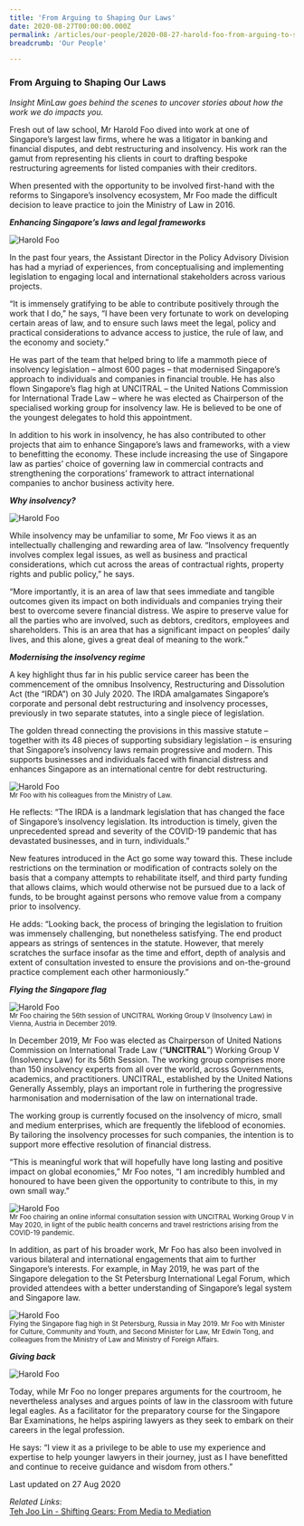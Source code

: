 ```yaml
---
title: 'From Arguing to Shaping Our Laws'
date: 2020-08-27T00:00:00.000Z
permalink: /articles/our-people/2020-08-27-harold-foo-from-arguing-to-shaping-laws
breadcrumb: 'Our People'

---
```



### **From Arguing to Shaping Our Laws**

<i>Insight MinLaw goes behind the scenes to uncover stories about how the work we do impacts you.</i>
<br>

Fresh out of law school, Mr Harold Foo dived into work at one of Singapore’s largest law firms, where he was a litigator in banking and financial disputes, and debt restructuring and insolvency. His work ran the gamut from representing his clients in court to drafting bespoke restructuring agreements for listed companies with their creditors.

When presented with the opportunity to be involved first-hand with the reforms to Singapore’s insolvency ecosystem, Mr Foo made the difficult decision to leave practice to join the Ministry of Law in 2016. 

<b><i>Enhancing Singapore’s laws and legal frameworks</i></b>

<div class="image">
  <img src="/images/harold1.png/" title="Harold Foo" alt="Harold Foo">
</div>

In the past four years, the Assistant Director in the Policy Advisory Division has had a myriad of experiences, from conceptualising and implementing legislation to engaging local and international stakeholders across various projects.

“It is immensely gratifying to be able to contribute positively through the work that I do,” he says, “I have been very fortunate to work on developing certain areas of law, and to ensure such laws meet the legal, policy and practical considerations to advance access to justice, the rule of law, and the economy and society.”

He was part of the team that helped bring to life a mammoth piece of insolvency legislation – almost 600 pages – that modernised Singapore’s approach to individuals and companies in financial trouble. He has also flown Singapore’s flag high at UNCITRAL – the United Nations Commission for International Trade Law – where he was elected as Chairperson of the specialised working group for insolvency law. He is believed to be one of the youngest delegates to hold this appointment.   

In addition to his work in insolvency, he has also contributed to other projects that aim to enhance Singapore’s laws and frameworks, with a view to benefitting the economy. These include increasing the use of Singapore law as parties’ choice of governing law in commercial contracts and strengthening the corporations’ framework to attract international companies to anchor business activity here. 

<b><i>Why insolvency?</i></b>

<div class="image">
  <img src="/images/harold2.png/" title="Harold Foo" alt="Harold Foo">
</div>

While insolvency may be unfamiliar to some, Mr Foo views it as an intellectually challenging and rewarding area of law. “Insolvency frequently involves complex legal issues, as well as business and practical considerations, which cut across the areas of contractual rights, property rights and public policy,” he says.

“More importantly, it is an area of law that sees immediate and tangible outcomes given its impact on both individuals and companies trying their best to overcome severe financial distress. We aspire to preserve value for all the parties who are involved, such as debtors, creditors, employees and shareholders. This is an area that has a significant impact on peoples’ daily lives, and this alone, gives a great deal of meaning to the work.”

<b><i>Modernising the insolvency regime</i></b>

A key highlight thus far in his public service career has been the commencement of the omnibus Insolvency, Restructuring and Dissolution Act (the “IRDA”) on 30 July 2020. The IRDA amalgamates Singapore’s corporate and personal debt restructuring and insolvency processes, previously in two separate statutes, into a single piece of legislation. 

The golden thread connecting the provisions in this massive statute – together with its 48 pieces of supporting subsidiary legislation – is ensuring that Singapore’s insolvency laws remain progressive and modern. This supports businesses and individuals faced with financial distress and enhances Singapore as an international centre for debt restructuring. 

<div class="image">
  <img src="/images/harold3.png/" title="Harold Foo" alt="Harold Foo">
</div> <sup>Mr Foo with his colleagues from the Ministry of Law.</sup>

He reflects: “The IRDA is a landmark legislation that has changed the face of Singapore’s insolvency legislation. Its introduction is timely, given the unprecedented spread and severity of the COVID-19 pandemic that has devastated businesses, and in turn, individuals.”

New features introduced in the Act go some way toward this. These include restrictions on the termination or modification of contracts solely on the basis that a company attempts to rehabilitate itself, and third party funding that allows claims, which would otherwise not be pursued due to a lack of funds, to be brought against persons who remove value from a company prior to insolvency.

He adds: “Looking back, the process of bringing the legislation to fruition was immensely challenging, but nonetheless satisfying. The end product appears as strings of sentences in the statute. However, that merely scratches the surface insofar as the time and effort, depth of analysis and extent of consultation invested to ensure the provisions and on-the-ground practice complement each other harmoniously.”

<b><i>Flying the Singapore flag</i></b>

<div class="image">
  <img src="/images/harold4.png/" title="Harold Foo" alt="Harold Foo">
</div> <sup>Mr Foo chairing the 56th session of UNCITRAL Working Group V (Insolvency Law) in Vienna, Austria in December 2019.</sup>

In December 2019, Mr Foo was elected as Chairperson of United Nations Commission on International Trade Law (“<b>UNCITRAL</b>”) Working Group V (Insolvency Law) for its 56th Session. The working group comprises more than 150 insolvency experts from all over the world, across Governments, academics, and practitioners. UNCITRAL, established by the United Nations Generally Assembly, plays an important role in furthering the progressive harmonisation and modernisation of the law on international trade. 

The working group is currently focused on the insolvency of micro, small and medium enterprises, which are frequently the lifeblood of economies. By tailoring the insolvency processes for such companies, the intention is to support more effective resolution of financial distress.

“This is meaningful work that will hopefully have long lasting and positive impact on global economies,” Mr Foo notes, “I am incredibly humbled and honoured to have been given the opportunity to contribute to this, in my own small way.”

<div class="image">
  <img src="/images/harold5.png/" title="Harold Foo" alt="Harold Foo">
</div> <sup>Mr Foo chairing an online informal consultation session with UNCITRAL Working Group V in May 2020, in light of the public health concerns and travel restrictions arising from the COVID-19 pandemic.</sup>

In addition, as part of his broader work, Mr Foo has also been involved in various bilateral and international engagements that aim to further Singapore’s interests. For example, in May 2019, he was part of the Singapore delegation to the St Petersburg International Legal Forum, which provided attendees with a better understanding of Singapore’s legal system and Singapore law.

<div class="image">
  <img src="/images/harold6.png/" title="Harold Foo" alt="Harold Foo">
</div> <sup>Flying the Singapore flag high in St Petersburg, Russia in May 2019. Mr Foo with Minister for Culture, Community and Youth, and Second Minister for Law, Mr Edwin Tong, and colleagues from the Ministry of Law and Ministry of Foreign Affairs.</sup>

<b><i>Giving back</i></b>

<div class="image">
  <img src="/images/harold7.png/" title="Harold Foo" alt="Harold Foo">
</div>

Today, while Mr Foo no longer prepares arguments for the courtroom, he nevertheless analyses and argues points of law in the classroom with future legal eagles. As a facilitator for the preparatory course for the Singapore Bar Examinations, he helps aspiring lawyers as they seek to embark on their careers in the legal profession.

He says: “I view it as a privilege to be able to use my experience and expertise to help younger lawyers in their journey, just as I have benefitted and continue to receive guidance and wisdom from others.”


<p class="right-side-updated">Last updated on 27 Aug 2020</p>

<i>Related Links</i>: <br>
[Teh Joo Lin - Shifting Gears: From Media to Mediation](/articles/our-people/2020-07-23-teh-joo-lin-shifting-gears-from-media-to-mediation)
